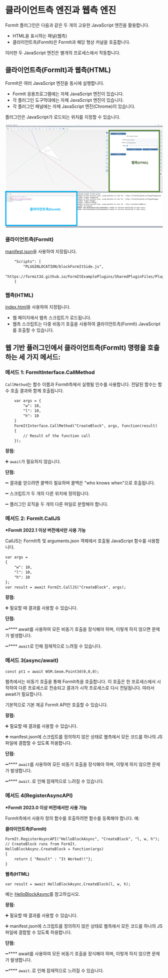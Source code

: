 # 클라이언트측 엔진과 웹측 엔진

FormIt 플러그인은 다음과 같은 두 개의 고유한 JavaScript 엔진을 활용합니다.&#x20;

* HTML을 표시하는 패널(웹측)
* 클라이언트측(FormIt)은 FormIt과 해당 형상 커널을 호출합니다.&#x20;

이러한 두 JavaScript 엔진은 별개의 프로세스에서 작동합니다.

## **클라이언트측(FormIt)과 웹측(HTML)**

FormIt은 여러 JavaScript 엔진을 동시에 실행합니다.

* FormIt 응용프로그램에는 자체 JavaScript 엔진이 있습니다.
* 각 플러그인 도구막대에는 자체 JavaScript 엔진이 있습니다.
* 각 플러그인 패널에는 자체 JavaScript 엔진(Chrome)이 있습니다.

플러그인은 JavaScript가 로드되는 위치를 지정할 수 있습니다.

![](../../../.gitbook/assets/d14.png)

### 클라이언트측(FormIt)

[manifest.json](https://github.com/FormIt3D/FormItExamplePlugins/blob/master/HelloBlockAsync/v23\_0/manifest.json#L8)을 사용하여 지정됩니다.

```
    "Scripts": [
        "PLUGINLOCATION/blockFormItSide.js",
        "https://formit3d.github.io/FormItExamplePlugins/SharedPluginFiles/PluginUtils18_0.js"
    ]

```

### 웹측(HTML)

[index.html](https://github.com/FormIt3D/FormItExamplePlugins/blob/master/HelloBlockAsync/v23\_0/index.html#L7)을 사용하여 지정됩니다.

* 웹 페이지에서 웹측 스크립트가 로드됩니다.
* 웹측 스크립트는 다중 비동기 호출을 사용하여 클라이언트측(FormIt) JavaScript를 호출할 수 있습니다.

## 웹 기반 플러그인에서 클라이언트측(FormIt) 명령을 호출하는 세 가지 메서드:

### 메서드 1: FormItInterface.CallMethod

`CallMethod`는 함수 이름과 FormIt측에서 실행될 인수를 사용합니다. 전달된 함수는 함수 호출 결과와 함께 호출됩니다.

```
    var args = {
        "w": 10,
        "l": 10,
        "h": 10
    }
    FormItInterface.CallMethod("CreateBlock", args, function(result)
    {
        // Result of the function call
    });
```

**장점:**&#x20;

➕ `await`가 필요하지 않습니다.&#x20;

**단점:**&#x20;

➖ 결과를 얻으려면 콜백이 필요하며 콜백은 "who knows when"으로 호출됩니다.&#x20;

➖ 스크립트가 두 개의 다른 위치에 정의됩니다.&#x20;

➖ 플러그인 로직을 두 개의 다른 파일로 분할해야 합니다.

### **메서드 2: FormIt.CallJS**&#x20;

**\*FormIt 2022.1 이상 버전에서만 사용 가능**

CallJS는 FormIt측 및 arguments.json 객체에서 호출될 JavaScript 함수를 사용합니다.

```
var args =
{
    "w": 10,
    "l": 10,
    "h": 10
};
var result = await FormIt.CallJS("CreateBlock", args);

```

**장점:**&#x20;

➕ 필요할 때 결과를 사용할 수 있습니다.

**단점:**&#x20;

➖**** await를 사용하여 모든 비동기 호출을 장식해야 하며, 이렇게 하지 않으면 문제가 발생합니다.

➖**** `await`로 인해 잠재적으로 느려질 수 있습니다.

### **메서드 3(async/await)**

```
const pt1 = await WSM.Geom.Point3d(0,0,0);
```

웹측에서는 비동기 호출을 통해 FormIt측을 호출합니다. 이 호출은 한 프로세스에서 시작하여 다른 프로세스로 전송되고 결과가 시작 프로세스로 다시 전달됩니다. 따라서 await가 필요합니다.&#x20;

기본적으로 기본 제공 FormIt API만 호출할 수 있습니다.

**장점:**&#x20;

➕ 필요할 때 결과를 사용할 수 있습니다.&#x20;

➕ manifest.json에 스크립트를 정의하지 않은 상태로 웹측에서 모든 코드를 하나의 JS 파일에 결합할 수 있도록 허용합니다.

**단점:**&#x20;

➖**** `await`를 사용하여 모든 비동기 호출을 장식해야 하며, 이렇게 하지 않으면 문제가 발생합니다.&#x20;

➖**** `await.`로 인해 잠재적으로 느려질 수 있습니다.

### 메서드 4(RegisterAsyncAPI)&#x20;

**\*FormIt 2023.0 이상 버전에서만 사용 가능**&#x20;

FormIt측에서 사용자 정의 함수를 호출하려면 함수를 등록해야 합니다. 예:&#x20;

**클라이언트측(FormIt)**

```
FormIt.RegisterAsyncAPI("HelloBlockAsync", "CreateBlock", "l, w, h");
// CreateBlock runs from FormIt.
HelloBlockAsync.CreateBlock = function(args)
{
    return { "Result" : "It Worked!!"};
}
```

**웹측(HTML)**

```
var result = await HelloBlockAsync.CreateBlock(l, w, h);
```

예는 [HelloBlockAsync](https://github.com/FormIt3D/FormItExamplePlugins/tree/master/HelloBlockAsync/v23\_0)를 참고하십시오.

**장점:**&#x20;

➕ 필요할 때 결과를 사용할 수 있습니다.&#x20;

➕ manifest.json에 스크립트를 정의하지 않은 상태로 웹측에서 모든 코드를 하나의 JS 파일에 결합할 수 있도록 허용합니다.

**단점:**&#x20;

➖**** await를 사용하여 모든 비동기 호출을 장식해야 하며, 이렇게 하지 않으면 문제가 발생합니다.&#x20;

➖**** `await.`로 인해 잠재적으로 느려질 수 있습니다.

##
